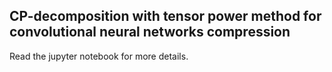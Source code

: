 ## CP-decomposition with tensor power method for convolutional neural networks compression

Read the jupyter notebook for more details.
